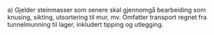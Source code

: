a) Gjelder steinmasser som senere skal gjennomgå bearbeiding som knusing, sikting, utsortering til mur, mv. Omfatter transport regnet fra tunnelmunning til lager, inkludert tipping og utlegging.

